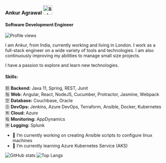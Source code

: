 ### Ankur Agrawal [<img src='https://cdn.jsdelivr.net/npm/simple-icons@3.0.1/icons/linkedin.svg' alt='linkedin' height='30'>](https://www.linkedin.com/in/ankur93/)  
#### Software Development Engineer
![Profile views](https://gpvc.arturio.dev/ankur93)  


I am Ankur, from India, currently working and living in London. I work as a full-stack engineer on a wide variety of tools and technologies. I am also continuously improving my abilities to manage small size projects.

I have a passion to explore and learn new technologies.

#### Skills:
:u5272: **Backend:** Java 11, Spring, REST, Junit  
:u6307: **Web:** Angular, React, NodeJS, Cucumber, Protractor, Jasmine, Webpack  
:u7a7a: **Database:** Couchbase, Oracle  
:u5408: **DevOps:** Jenkins, Azure DevOps, Terraform, Ansible, Docker, Kubernetes  
:u6709: **Cloud:** Azure  
:u6307: **Monitoring:** AppDynamics  
:u7533: **Logging:** Splunk  

- 🔭 I’m currently working on creating Ansible scripts to configure linux machines 
- 🌱 I’m currently learning Azure Kubernetes Service (AKS) 




![GitHub stats](https://github-readme-stats.vercel.app/api?username=ankur93&show_icons=true) ![Top Langs](https://github-readme-stats.vercel.app/api/top-langs/?username=ankur93)








